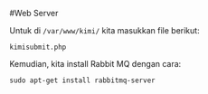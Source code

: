 #Web Server

Untuk di `/var/www/kimi/` kita masukkan file berikut:

`kimisubmit.php`

Kemudian, kita install Rabbit MQ dengan cara:

`sudo apt-get install rabbitmq-server`

